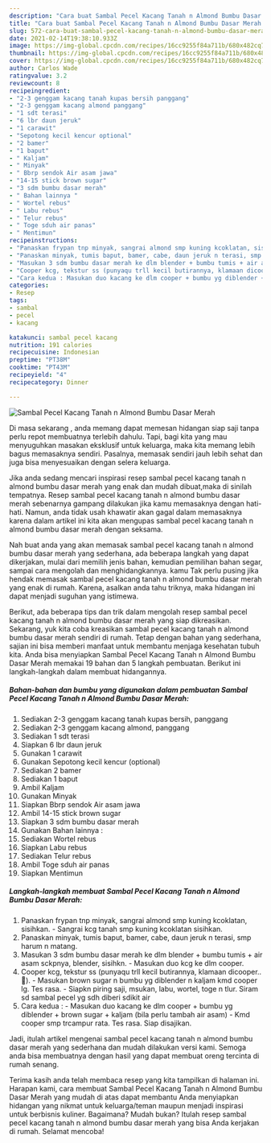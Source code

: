 ```yaml
---
description: "Cara buat Sambal Pecel Kacang Tanah n Almond Bumbu Dasar Merah yang nikmat Untuk Jualan"
title: "Cara buat Sambal Pecel Kacang Tanah n Almond Bumbu Dasar Merah yang nikmat Untuk Jualan"
slug: 572-cara-buat-sambal-pecel-kacang-tanah-n-almond-bumbu-dasar-merah-yang-nikmat-untuk-jualan
date: 2021-02-14T19:38:10.933Z
image: https://img-global.cpcdn.com/recipes/16cc9255f84a711b/680x482cq70/sambal-pecel-kacang-tanah-n-almond-bumbu-dasar-merah-foto-resep-utama.jpg
thumbnail: https://img-global.cpcdn.com/recipes/16cc9255f84a711b/680x482cq70/sambal-pecel-kacang-tanah-n-almond-bumbu-dasar-merah-foto-resep-utama.jpg
cover: https://img-global.cpcdn.com/recipes/16cc9255f84a711b/680x482cq70/sambal-pecel-kacang-tanah-n-almond-bumbu-dasar-merah-foto-resep-utama.jpg
author: Carlos Wade
ratingvalue: 3.2
reviewcount: 8
recipeingredient:
- "2-3 genggam kacang tanah kupas bersih panggang"
- "2-3 genggam kacang almond panggang"
- "1 sdt terasi"
- "6 lbr daun jeruk"
- "1 carawit"
- "Sepotong kecil kencur optional"
- "2 bamer"
- "1 baput"
- " Kaljam"
- " Minyak"
- " Bbrp sendok Air asam jawa"
- "14-15 stick brown sugar"
- "3 sdm bumbu dasar merah"
- " Bahan lainnya "
- " Wortel rebus"
- " Labu rebus"
- " Telur rebus"
- " Toge sduh air panas"
- " Mentimun"
recipeinstructions:
- "Panaskan frypan tnp minyak, sangrai almond smp kuning kcoklatan, sisihkan. Sangrai kcg tanah smp kuning kcoklatan sisihkan."
- "Panaskan minyak, tumis baput, bamer, cabe, daun jeruk n terasi, smp harum n matang."
- "Masukan 3 sdm bumbu dasar merah ke dlm blender + bumbu tumis + air asam sckpnya, blender, sisihkn. Masukan duo kcg ke dlm cooper."
- "Cooper kcg, tekstur ss (punyaqu trll kecil butirannya, klamaan dicooper..🤭). Masukan brown sugar n bumbu yg diblender n kaljam kmd cooper lg. Tes rasa. Siapkn piring saji, msukan, labu, wortel, toge n tlur. Siram sd sambal pecel yg sdh diberi sdikit air"
- "Cara kedua : Masukan duo kacang ke dlm cooper + bumbu yg diblender + brown sugar + kaljam (bila perlu tambah air asam) Kmd cooper smp trcampur rata. Tes rasa. Siap disajikan."
categories:
- Resep
tags:
- sambal
- pecel
- kacang

katakunci: sambal pecel kacang 
nutrition: 191 calories
recipecuisine: Indonesian
preptime: "PT38M"
cooktime: "PT43M"
recipeyield: "4"
recipecategory: Dinner

---
```



![Sambal Pecel Kacang Tanah n Almond Bumbu Dasar Merah](https://img-global.cpcdn.com/recipes/16cc9255f84a711b/680x482cq70/sambal-pecel-kacang-tanah-n-almond-bumbu-dasar-merah-foto-resep-utama.jpg)

Di masa  sekarang , anda memang dapat memesan hidangan siap saji tanpa perlu repot membuatnya terlebih dahulu. Tapi, bagi kita yang mau menyuguhkan masakan eksklusif untuk keluarga, maka kita memang lebih bagus memasaknya sendiri. Pasalnya, memasak sendiri jauh lebih sehat dan juga bisa menyesuaikan dengan selera keluarga.

Jika anda sedang mencari inspirasi resep sambal pecel kacang tanah n almond bumbu dasar merah yang enak dan mudah dibuat,maka di sinilah tempatnya. Resep sambal pecel kacang tanah n almond bumbu dasar merah  sebenarnya gampang dilakukan jika kamu memasaknya dengan hati-hati. Namun, anda tidak usah khawatir akan gagal dalam memasaknya 
karena dalam artikel ini kita akan mengupas sambal pecel kacang tanah n almond bumbu dasar merah dengan seksama.  



Nah buat anda yang akan memasak sambal pecel kacang tanah n almond bumbu dasar merah yang sederhana, ada beberapa langkah yang dapat dikerjakan, mulai dari memilih jenis bahan, kemudian pemilihan bahan segar, sampai cara mengolah dan menghidangkannya. kamu Tak perlu pusing jika hendak memasak sambal pecel kacang tanah n almond bumbu dasar merah yang enak di rumah. Karena, asalkan anda  tahu triknya, maka hidangan ini dapat menjadi suguhan yang istimewa.

Berikut, ada beberapa tips dan trik dalam mengolah resep sambal pecel kacang tanah n almond bumbu dasar merah yang siap dikreasikan. Sekarang, yuk kita coba kreasikan sambal pecel kacang tanah n almond bumbu dasar merah sendiri di rumah. Tetap dengan bahan yang sederhana, sajian ini bisa memberi manfaat untuk membantu menjaga kesehatan tubuh kita. Anda bisa menyiapkan Sambal Pecel Kacang Tanah n Almond Bumbu Dasar Merah memakai 19 bahan dan 5 langkah pembuatan. Berikut ini langkah-langkah dalam membuat hidangannya.

<!--inarticleads1-->

##### Bahan-bahan dan bumbu yang digunakan dalam pembuatan Sambal Pecel Kacang Tanah n Almond Bumbu Dasar Merah:

1. Sediakan 2-3 genggam kacang tanah kupas bersih, panggang
1. Sediakan 2-3 genggam kacang almond, panggang
1. Sediakan 1 sdt terasi
1. Siapkan 6 lbr daun jeruk
1. Gunakan 1 carawit
1. Gunakan Sepotong kecil kencur (optional)
1. Sediakan 2 bamer
1. Sediakan 1 baput
1. Ambil  Kaljam
1. Gunakan  Minyak
1. Siapkan  Bbrp sendok Air asam jawa
1. Ambil 14-15 stick brown sugar
1. Siapkan 3 sdm bumbu dasar merah
1. Gunakan  Bahan lainnya :
1. Sediakan  Wortel rebus
1. Siapkan  Labu rebus
1. Sediakan  Telur rebus
1. Ambil  Toge sduh air panas
1. Siapkan  Mentimun




<!--inarticleads2-->

##### Langkah-langkah membuat Sambal Pecel Kacang Tanah n Almond Bumbu Dasar Merah:

1. Panaskan frypan tnp minyak, sangrai almond smp kuning kcoklatan, sisihkan. - Sangrai kcg tanah smp kuning kcoklatan sisihkan.
1. Panaskan minyak, tumis baput, bamer, cabe, daun jeruk n terasi, smp harum n matang.
1. Masukan 3 sdm bumbu dasar merah ke dlm blender + bumbu tumis + air asam sckpnya, blender, sisihkn. - Masukan duo kcg ke dlm cooper.
1. Cooper kcg, tekstur ss (punyaqu trll kecil butirannya, klamaan dicooper..🤭). - Masukan brown sugar n bumbu yg diblender n kaljam kmd cooper lg. Tes rasa. - Siapkn piring saji, msukan, labu, wortel, toge n tlur. Siram sd sambal pecel yg sdh diberi sdikit air
1. Cara kedua : - Masukan duo kacang ke dlm cooper + bumbu yg diblender + brown sugar + kaljam (bila perlu tambah air asam) - Kmd cooper smp trcampur rata. Tes rasa. Siap disajikan.




Jadi, itulah artikel mengenai  sambal pecel kacang tanah n almond bumbu dasar merah  yang sederhana dan mudah dilakukan versi kami. Semoga anda bisa membuatnya dengan hasil yang dapat membuat oreng tercinta di rumah senang. 

Terima kasih anda telah membaca resep yang kita tampilkan di halaman ini. Harapan kami, cara membuat  Sambal Pecel Kacang Tanah n Almond Bumbu Dasar Merah yang mudah di atas dapat membantu Anda menyiapkan hidangan yang nikmat untuk keluarga/teman maupun menjadi inspirasi untuk berbisnis kuliner. Bagaimana? Mudah bukan? Itulah resep sambal pecel kacang tanah n almond bumbu dasar merah yang bisa Anda kerjakan di rumah. Selamat mencoba!

